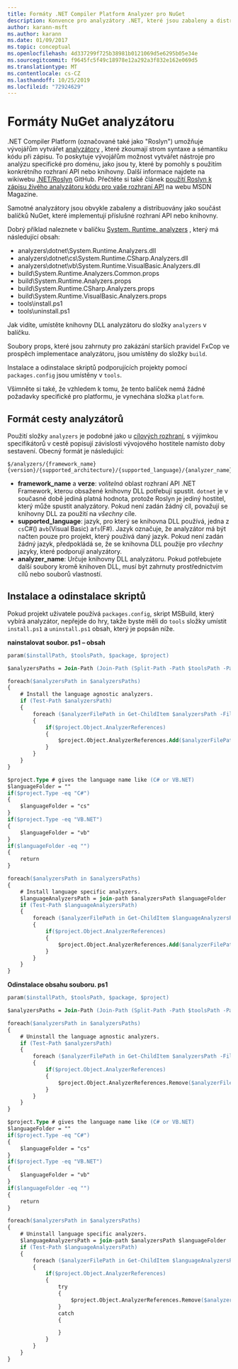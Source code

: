 ```yaml
---
title: Formáty .NET Compiler Platform Analyzer pro NuGet
description: Konvence pro analyzátory .NET, které jsou zabaleny a distribuovány pomocí balíčků NuGet, které implementují rozhraní API nebo knihovny.
author: karann-msft
ms.author: karann
ms.date: 01/09/2017
ms.topic: conceptual
ms.openlocfilehash: 4d337299f725b38981b0121069d5e6295b05e34e
ms.sourcegitcommit: f9645fc5f49c18978e12a292a3f832e162e069d5
ms.translationtype: MT
ms.contentlocale: cs-CZ
ms.lasthandoff: 10/25/2019
ms.locfileid: "72924629"
---
```

# <a name="analyzer-nuget-formats"></a>Formáty NuGet analyzátoru

.NET Compiler Platform (označované také jako "Roslyn") umožňuje vývojářům vytvářet [analyzátory](https://github.com/dotnet/roslyn/wiki/How-To-Write-a-C%23-Analyzer-and-Code-Fix) , které zkoumají strom syntaxe a sémantiku kódu při zápisu. To poskytuje vývojářům možnost vytvářet nástroje pro analýzu specifické pro doménu, jako jsou ty, které by pomohly s použitím konkrétního rozhraní API nebo knihovny. Další informace najdete na wikiwebu [.NET/Roslyn](https://github.com/dotnet/roslyn/wiki) GitHub. Přečtěte si také článek [použití Roslyn k zápisu živého analyzátoru kódu pro vaše rozhraní API](https://msdn.microsoft.com/magazine/dn879356.aspx) na webu MSDN Magazine.

Samotné analyzátory jsou obvykle zabaleny a distribuovány jako součást balíčků NuGet, které implementují příslušné rozhraní API nebo knihovny.

Dobrý příklad naleznete v balíčku [System. Runtime. analyzers](https://www.nuget.org/packages/System.Runtime.Analyzers) , který má následující obsah:

- analyzers\dotnet\System.Runtime.Analyzers.dll
- analyzers\dotnet\cs\System.Runtime.CSharp.Analyzers.dll
- analyzers\dotnet\vb\System.Runtime.VisualBasic.Analyzers.dll
- build\System.Runtime.Analyzers.Common.props
- build\System.Runtime.Analyzers.props
- build\System.Runtime.CSharp.Analyzers.props
- build\System.Runtime.VisualBasic.Analyzers.props
- tools\install.ps1
- tools\uninstall.ps1

Jak vidíte, umístěte knihovny DLL analyzátoru do složky `analyzers` v balíčku.

Soubory props, které jsou zahrnuty pro zakázání starších pravidel FxCop ve prospěch implementace analyzátoru, jsou umístěny do složky `build`.

Instalace a odinstalace skriptů podporujících projekty pomocí `packages.config` jsou umístěny v `tools`.

Všimněte si také, že vzhledem k tomu, že tento balíček nemá žádné požadavky specifické pro platformu, je vynechána složka `platform`.


## <a name="analyzers-path-format"></a>Formát cesty analyzátorů

Použití složky `analyzers` je podobné jako u [cílových rozhraní](../create-packages/supporting-multiple-target-frameworks.md), s výjimkou specifikátorů v cestě popisují závislosti vývojového hostitele namísto doby sestavení. Obecný formát je následující:

    $/analyzers/{framework_name}{version}/{supported_architecture}/{supported_language}/{analyzer_name}.dll

- **framework_name** a **verze**: *volitelná* oblast rozhraní API .NET Framework, kterou obsažené knihovny DLL potřebují spustit. `dotnet` je v současné době jediná platná hodnota, protože Roslyn je jediný hostitel, který může spustit analyzátory. Pokud není zadán žádný cíl, považují se knihovny DLL za použití na *všechny* cíle.
- **supported_language**: jazyk, pro který se knihovna DLL používá, jedna z `cs`C#() a`vb`(Visual Basic) a`fs`(F#). Jazyk označuje, že analyzátor má být načten pouze pro projekt, který používá daný jazyk. Pokud není zadán žádný jazyk, předpokládá se, že se knihovna DLL použije pro *všechny* jazyky, které podporují analyzátory.
- **analyzer_name**: Určuje knihovny DLL analyzátoru. Pokud potřebujete další soubory kromě knihoven DLL, musí být zahrnuty prostřednictvím cílů nebo souborů vlastností.


## <a name="install-and-uninstall-scripts"></a>Instalace a odinstalace skriptů

Pokud projekt uživatele používá `packages.config`, skript MSBuild, který vybírá analyzátor, nepřejde do hry, takže byste měli do `tools` složky umístit `install.ps1` a `uninstall.ps1` obsah, který je popsán níže.

**nainstalovat soubor. ps1 – obsah**

```ps
param($installPath, $toolsPath, $package, $project)

$analyzersPaths = Join-Path (Join-Path (Split-Path -Path $toolsPath -Parent) "analyzers" ) * -Resolve

foreach($analyzersPath in $analyzersPaths)
{
    # Install the language agnostic analyzers.
    if (Test-Path $analyzersPath)
    {
        foreach ($analyzerFilePath in Get-ChildItem $analyzersPath -Filter *.dll)
        {
            if($project.Object.AnalyzerReferences)
            {
                $project.Object.AnalyzerReferences.Add($analyzerFilePath.FullName)
            }
        }
    }
}

$project.Type # gives the language name like (C# or VB.NET)
$languageFolder = ""
if($project.Type -eq "C#")
{
    $languageFolder = "cs"
}
if($project.Type -eq "VB.NET")
{
    $languageFolder = "vb"
}
if($languageFolder -eq "")
{
    return
}

foreach($analyzersPath in $analyzersPaths)
{
    # Install language specific analyzers.
    $languageAnalyzersPath = join-path $analyzersPath $languageFolder
    if (Test-Path $languageAnalyzersPath)
    {
        foreach ($analyzerFilePath in Get-ChildItem $languageAnalyzersPath -Filter *.dll)
        {
            if($project.Object.AnalyzerReferences)
            {
                $project.Object.AnalyzerReferences.Add($analyzerFilePath.FullName)
            }
        }
    }
}
```


**Odinstalace obsahu souboru. ps1**

```ps
param($installPath, $toolsPath, $package, $project)

$analyzersPaths = Join-Path (Join-Path (Split-Path -Path $toolsPath -Parent) "analyzers" ) * -Resolve

foreach($analyzersPath in $analyzersPaths)
{
    # Uninstall the language agnostic analyzers.
    if (Test-Path $analyzersPath)
    {
        foreach ($analyzerFilePath in Get-ChildItem $analyzersPath -Filter *.dll)
        {
            if($project.Object.AnalyzerReferences)
            {
                $project.Object.AnalyzerReferences.Remove($analyzerFilePath.FullName)
            }
        }
    }
}

$project.Type # gives the language name like (C# or VB.NET)
$languageFolder = ""
if($project.Type -eq "C#")
{
    $languageFolder = "cs"
}
if($project.Type -eq "VB.NET")
{
    $languageFolder = "vb"
}
if($languageFolder -eq "")
{
    return
}

foreach($analyzersPath in $analyzersPaths)
{
    # Uninstall language specific analyzers.
    $languageAnalyzersPath = join-path $analyzersPath $languageFolder
    if (Test-Path $languageAnalyzersPath)
    {
        foreach ($analyzerFilePath in Get-ChildItem $languageAnalyzersPath -Filter *.dll)
        {
            if($project.Object.AnalyzerReferences)
            {
                try
                {
                    $project.Object.AnalyzerReferences.Remove($analyzerFilePath.FullName)
                }
                catch
                {

                }
            }
        }
    }
}
```
